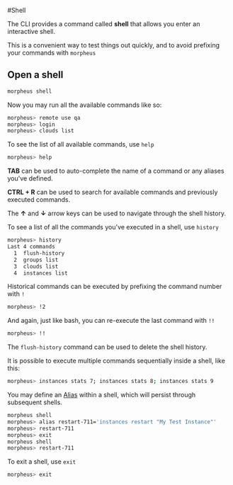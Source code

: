 #Shell

The CLI provides a command called **shell** that allows you enter an interactive shell.

This is a convenient way to test things out quickly, and to avoid prefixing your commands with `morpheus `

## Open a shell

```bash
morpheus shell
```

Now you may run all the available commands like so:

```bash
morpheus> remote use qa
morpheus> login
morpheus> clouds list
```

To see the list of all available commands, use `help`

```bash
morpheus> help
```

**TAB** can be used to auto-complete the name of a command or any aliases you've defined.

**CTRL + R** can be used to search for available commands and previously executed commands.

The **↑** and **↓** arrow keys can be used to navigate through the shell history.

To see a list of all the commands you've executed in a shell, use `history`

```bash
morpheus> history
Last 4 commands
  1  flush-history
  2  groups list
  3  clouds list
  4  instances list
```

Historical commands can be executed by prefixing the command number with `!`
```bash
morpheus> !2
```

And again, just like bash, you can re-execute the last command with `!!`
```bash
morpheus> !!
```

The `flush-history` command can be used to delete the shell history.


It is possible to execute multiple commands sequentially inside a shell, like this:

```bash
morpheus> instances stats 7; instances stats 8; instances stats 9
```

You may define an [Alias](Alias) within a shell, which will persist through subsequent shells.

```bash
morpheus shell
morpheus> alias restart-711='instances restart "My Test Instance"'
morpheus> restart-711
morpheus> exit
morpheus shell
morpheus> restart-711
```

To exit a shell, use `exit`
```bash
morpheus> exit
```
